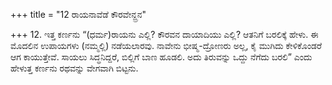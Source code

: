 +++
title = "12 ರಾಯನಾವೆಡೆ ಕೌರವೇನ್ದ್ರನ"

+++
12. ಇತ್ತ ಕರ್ಣನು “(ಧರ್ಮ)ರಾಯನು ಎಲ್ಲಿ? ಕೌರವನ ದಾಯಾದಿಯು ಎಲ್ಲಿ? ಆತನಿಗೆ ಬರಲಿಕ್ಕೆ ಹೇಳು. ಈ ಮೊದಲಿನ ಉಪಾಯಗಳು (ನಮ್ಮಲ್ಲಿ)  ನಡೆಯಲಾರವು. ನಾವೇನು ಭೀಷ್ಮ-ದ್ರೋಣರು ಅಲ್ಲ, ಕೈ ಮುಗಿದು ಕೇಳಿಕೊಂಡರೆ ಆಗ ಕಾಯುತ್ತೇವೆ. ಸಾಯಲು ಸಿದ್ಧನಿದ್ದರೆ, ಬಿಲ್ಲಿಗೆ ಬಾಣ ಹೂಡಲಿ. ಅದು ತಿರುವನ್ನು ಒದ್ದು ನೆಗೆದು ಬರಲಿ” ಎಂದು ಹೇಳುತ್ತ ಕರ್ಣನು ರಥವನ್ನು ವೇಗವಾಗಿ ಬಿಟ್ಟನು.